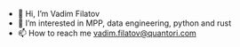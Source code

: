 - 👋 Hi, I’m Vadim Filatov
- 👀 I’m interested in MPP, data engineering, python and rust
- 📫 How to reach me vadim.filatov@quantori.com

<!---
filatovwquantori/filatovwquantori is a ✨ special ✨ repository because its `README.md` (this file) appears on your GitHub profile.
You can click the Preview link to take a look at your changes.
--->
